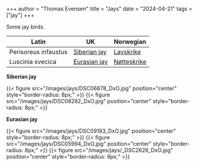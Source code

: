 +++
author = "Thomas Evensen"
title = "Jays"
date = "2024-04-21"
tags = ["jay"]
+++

Some jay birds.

| Latin      | UK | Norwegian |
| --------- |  --------- |    --------- |
| Perisoreus infaustus | [Siberian jay](https://en.wikipedia.org/wiki/Siberian_jay) |  [Lavskrike](https://no.wikipedia.org/wiki/Lavskrike) |
| Luscinia svecica | [Eurasian jay](https://en.wikipedia.org/wiki/Eurasian_jay) |  [Nøtteskrike](https://no.wikipedia.org/wiki/Nøtteskrike) |

**Siberian jay**

{{< figure src="/images/jays/DSC06878_DxO.jpg" position="center" style="border-radius: 8px;" >}}
{{< figure src="/images/jays/DSC08282_DxO.jpg" position="center" style="border-radius: 8px;" >}}

**Eurasian jay**

{{< figure src="/images/jays/DSC09183_DxO.jpg" position="center" style="border-radius: 8px;" >}}
{{< figure src="/images/jays/DSC05994_DxO.jpg" position="center" style="border-radius: 8px;" >}}
{{< figure src="/images/jays/_DSC2626_DxO.jpg" position="center" style="border-radius: 8px;" >}}
